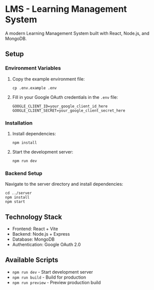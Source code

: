 # LMS - Learning Management System

A modern Learning Management System built with React, Node.js, and MongoDB.

## Setup

### Environment Variables

1. Copy the example environment file:
   ```
   cp .env.example .env
   ```

2. Fill in your Google OAuth credentials in the `.env` file:
   ```
   GOOGLE_CLIENT_ID=your_google_client_id_here
   GOOGLE_CLIENT_SECRET=your_google_client_secret_here
   ```

### Installation

1. Install dependencies:
   ```
   npm install
   ```

2. Start the development server:
   ```
   npm run dev
   ```

### Backend Setup

Navigate to the server directory and install dependencies:
```
cd ../server
npm install
npm start
```

## Technology Stack

- Frontend: React + Vite
- Backend: Node.js + Express
- Database: MongoDB
- Authentication: Google OAuth 2.0

## Available Scripts

- `npm run dev` - Start development server
- `npm run build` - Build for production
- `npm run preview` - Preview production build
